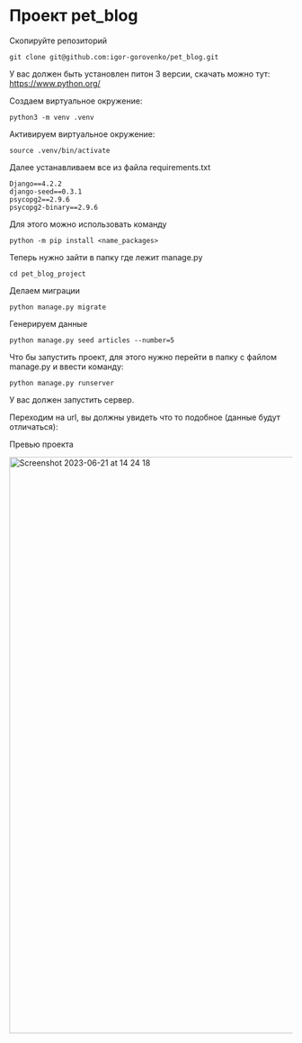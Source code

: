 # Проект pet_blog

Скопируйте репозиторий
```
git clone git@github.com:igor-gorovenko/pet_blog.git
```

У вас должен быть установлен питон 3 версии, скачать можно тут: https://www.python.org/

Создаем виртуальное окружение:
```
python3 -m venv .venv
```

Активируем виртуальное окружение:

```
source .venv/bin/activate
```

Далее устанавливаем все из файла requirements.txt

```
Django==4.2.2
django-seed==0.3.1
psycopg2==2.9.6
psycopg2-binary==2.9.6
```

Для этого можно использовать команду
```
python -m pip install <name_packages>
```

Теперь нужно зайти в папку где лежит manage.py
```
cd pet_blog_project
```

Делаем миграции
```
python manage.py migrate
```

Генерируем данные
```
python manage.py seed articles --number=5
```

Что бы запустить проект, для этого нужно перейти в папку с файлом manage.py и ввести команду:
```
python manage.py runserver
```

У вас должен запустить сервер.

Переходим на url, вы должны увидеть что то подобное (данные будут отличаться):

Превью проекта

<img width="1024" alt="Screenshot 2023-06-21 at 14 24 18" src="https://github.com/igor-gorovenko/pet_blog/assets/59226858/796bed31-6906-4050-800c-bc6c99bb9cc3">
